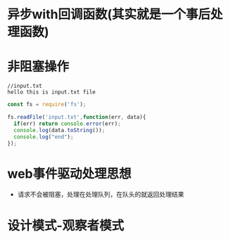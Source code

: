 # 异步with回调函数(其实就是一个事后处理函数)
# 非阻塞操作
```
//input.txt
hello this is input.txt file
```
```ts
const fs = require('fs');

fs.readFile('input.txt',function(err, data){
  if(err) return console.error(err);
  console.log(data.toString());
  console.log("end");
});
```
# web事件驱动处理思想
- 请求不会被阻塞，处理在处理队列，在队头的就返回处理结果
# 设计模式-观察者模式
